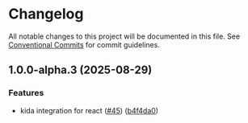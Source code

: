 # Changelog

All notable changes to this project will be documented in this file.
See [Conventional Commits](https://conventionalcommits.org) for commit guidelines.

## 1.0.0-alpha.3 (2025-08-29)

### Features

* kida integration for react ([#45](https://github.com/TrigenSoftware/nanoviews/issues/45)) ([b4f4da0](https://github.com/TrigenSoftware/nanoviews/commit/b4f4da038c935670e9fb619593799fb2c871bdc4))
